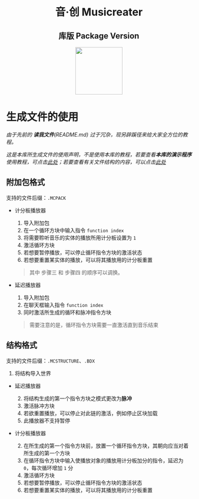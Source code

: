 <h1 align="center">音·创 Musicreater</h1>

<h2 align="center">库版 Package Version</h2>

<p align="center">
<img width="128" height="128" src="https://s1.ax1x.com/2022/05/06/Ouhghj.md.png" >
</p>

#	生成文件的使用

*由于先前的 **读我文件**(README.md) 过于冗杂，现另辟蹊径来给大家全方位的教程。*

*这是本库所生成文件的使用声明，不是使用本库的教程，若要查看**本库的演示程序**使用教程，可点击[此处](%E5%8A%9F%E8%83%BD%E4%BD%BF%E7%94%A8%E8%AF%B4%E6%98%8E.md)；若要查看有关文件结构的内容，可以点击[此处](./%E7%94%9F%E6%88%90%E6%96%87%E4%BB%B6%E7%BB%93%E6%9E%84%E8%AF%B4%E6%98%8E.md)*

##	附加包格式

支持的文件后缀：`.MCPACK`

-	计分板播放器

	1.	导入附加包
	2.	在一个循环方块中输入指令 `function index`
	3.	将需要聆听音乐的实体的播放所用计分板设置为 `1`
	4.	激活循环方块
	5.	若想要暂停播放，可以停止循环指令方块的激活状态
	6.	若想要重置某实体的播放，可以将其播放用的计分板重置

	>	其中 步骤三 和 步骤四 的顺序可以调换。

-	延迟播放器

	1.	导入附加包
	2.	在聊天框输入指令 `function index`
	3.	同时激活所生成的循环和脉冲指令方块
	
	> 需要注意的是，循环指令方块需要一直激活直到音乐结束

##	结构格式

支持的文件后缀：`.MCSTRUCTURE`、`.BDX`

1.	将结构导入世界

-	延迟播放器
	
	2.	将结构生成的第一个指令方块之模式更改为**脉冲**
	3.	激活脉冲方块
	4.	若欲重置播放，可以停止对此链的激活，例如停止区块加载
	5.	此播放器不支持暂停

-	计分板播放器

	2.	在所生成的第一个指令方块前，放置一个循环指令方块，其朝向应当对着所生成的第一个方块
	3.	在循环指令方块中输入使播放对象的播放用计分板加分的指令，延迟为 `0`，每次循环增加 `1` 分
	4.	激活循环方块
	5.	若想要暂停播放，可以停止循环指令方块的激活状态
	6.	若想要重置某实体的播放，可以将其播放用的计分板重置


